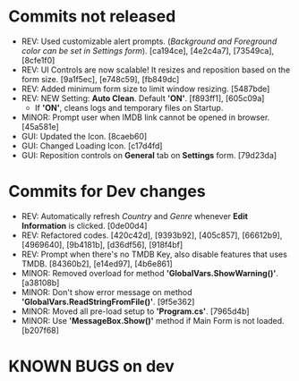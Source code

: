 # Commits not released

- REV: Used customizable alert prompts. (*Background and Foreground color can be set in Settings form*). [ca194ce], [4e2c4a7], [73549ca], [8cfe1f0]
- REV: UI Controls are now scalable! It resizes and reposition based on the form size. [9a1f5ec], [e748c59], [fb849dc]
- REV: Added minimum form size to limit window resizing. [5487bde]
- REV: NEW Setting: **Auto Clean**. Default **'ON'**. [f893ff1], [605c09a]
  - If **'ON'**, cleans logs and temporary files on Startup.
- MINOR: Prompt user when IMDB link cannot be opened in browser. [45a581e]
- GUI: Updated the Icon. [8caeb60]
- GUI: Changed Loading Icon. [c17d4fd]
- GUI: Reposition controls on **General** tab on **Settings** form. [79d23da]

# Commits for Dev changes

- REV: Automatically refresh *Country* and *Genre* whenever **Edit Information** is clicked. [0de00d4]
- REV: Refactored codes. [420c42d], [9393b92], [405c857], [66612b9], [4969640], [9b4181b], [d36df56], [918f4bf]
- REV: Prompt when there's no TMDB Key, also disable features that uses TMDB. [84360b2], [e14ed97], [4b6e861]
- MINOR: Removed overload for method **'GlobalVars.ShowWarning()'**. [a38108b]
- MINOR: Don't show error message on method **'GlobalVars.ReadStringFromFile()'**. [9f5e362]
- MINOR: Moved all pre-load setup to **'Program.cs'**. [7965d4b]
- MINOR: Use **'MessageBox.Show()'** method if Main Form is not loaded. [b207f68]

# KNOWN BUGS on dev

